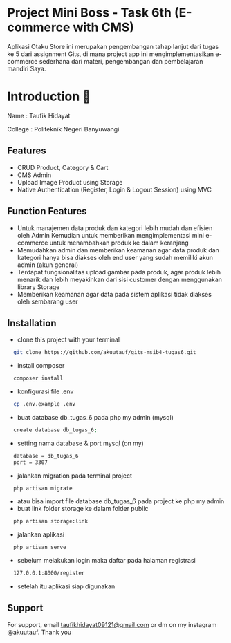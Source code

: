 
# Project Mini Boss - Task 6th (E-commerce with CMS)

Aplikasi Otaku Store ini merupakan pengembangan tahap lanjut dari tugas ke 5 dari assignment Gits, di mana project app ini mengimplementasikan e-commerce sederhana dari materi, pengembangan dan pembelajaran mandiri Saya.


# Introduction 👋

Name : Taufik Hidayat

College : Politeknik Negeri Banyuwangi
## Features

- CRUD Product, Category & Cart
- CMS Admin
- Upload Image Product using Storage
- Native Authentication (Register, Login & Logout Session) using MVC

## Function Features

- Untuk manajemen data produk dan kategori lebih mudah dan efisien oleh Admin Kemudian untuk memberikan mengimplementasi mini e-commerce untuk menambahkan produk ke dalam keranjang
- Memudahkan admin dan memberikan keamanan agar data produk dan kategori hanya bisa diakses oleh end user yang sudah memiliki akun admin (akun general)
- Terdapat fungsionalitas upload gambar pada produk, agar produk lebih menarik dan lebih meyakinkan dari sisi customer dengan menggunakan library Storage
- Memberikan keamanan agar data pada sistem aplikasi tidak diakses oleh sembarang user
## Installation

- clone this project with your terminal
```bash
  git clone https://github.com/akuutauf/gits-msib4-tugas6.git
```
- install composer
```bash
  composer install
```
- konfigurasi file .env
```bash
  cp .env.example .env
```
- buat database db_tugas_6 pada php my admin (mysql)
```bash
  create database db_tugas_6;
```
- setting nama database & port mysql (on my)
```bash
  database = db_tugas_6
  port = 3307
```
- jalankan migration pada terminal project
```bash
  php artisan migrate
```
- atau bisa import file database db_tugas_6 pada project ke php my admin
- buat link folder storage ke dalam folder public
```bash
  php artisan storage:link
```
- jalankan aplikasi
```bash
  php artisan serve
```
- sebelum melakukan login maka daftar pada halaman registrasi
```bash
  127.0.0.1:8000/register
```
- setelah itu aplikasi siap digunakan
## Support

For support, email taufikhidayat09121@gmail.com or dm on my instagram @akuutauf. Thank you

